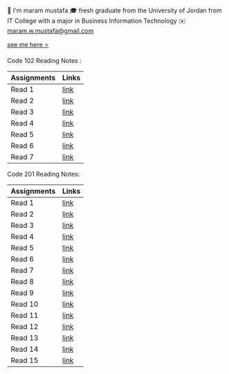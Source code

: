 

  📝  I'm maram mustafa 
  🎓 fresh graduate from the University of Jordan from IT College with a major in Business Information Technology 
  ✉️ maram.w.mustafa@gmail.com 

[see me here ⭐](https://github.com/maram-mustafa)


Code 102 Reading Notes : 

| Assignments    | Links            |
| -----------    | -------------    |
| Read 1         | [link](Read1.md) |
| Read 2         | [link](Read2.md) |
| Read 3         | [link](Read3.md) |
| Read 4         | [link](Read4.md) |
| Read 5         | [link](Read5.md) |
| Read 6         | [link](Read6.md) |
| Read 7         | [link](Read7.md) |



Code 201 Reading Notes:

| Assignments    | Links                       |
| -----------    | ----------------------      |
| Read 1         | [link](class-01.md)         |
| Read 2         | [link](class-02.md)         |   
| Read 3         | [link](class-03.md)         |
| Read 4         | [link](class-04.md)         |
| Read 5         | [link](class-05.md)         |
| Read 6         | [link](class-06.md)         |
| Read 7         | [link](class-07.md)         | 
| Read 8         | [link](class-08.md)         |
| Read 9         | [link](class-09.md)         |
| Read 10        | [link]()                    |
| Read 11        | [link]()                    |
| Read 12        | [link]()                    |
| Read 13        | [link]()                    |
| Read 14        | [link]()                    |
| Read 15        | [link]()                    | 
